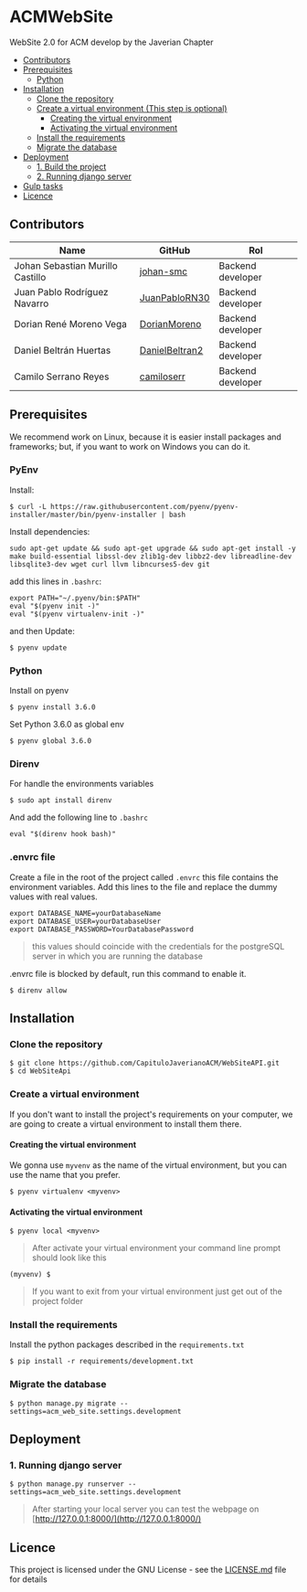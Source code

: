 # ACMWebSite
WebSite 2.0 for ACM develop by the Javerian Chapter

- [Contributors](#contributors)
- [Prerequisites](#prerequisites)
	- [Python](#python)
- [Installation](#installation)
	- [Clone the repository](#clone-the-repository)
	- [Create a virtual environment (This step is optional)](#create-a-virtual-environment-this-step-is-optional)
		- [Creating the virtual environment](#creating-the-virtual-environment)
		- [Activating the virtual environment](#activating-the-virtual-environment)
	- [Install the requirements](#install-the-requirements)
	- [Migrate the database](#migrate-the-database)
- [Deployment](#deployment)
	- [1. Build the project](#1-build-the-project)
	- [2. Running django server](#2-running-django-server)
- [Gulp tasks](#gulp-tasks)
- [Licence](#licence)

## Contributors
| Name                             | GitHub                                             | Rol                |
| -------------------------------- | -------------------------------------------------  | ------------------ |
| Johan Sebastian Murillo Castillo | [johan-smc](https://github.com/johan-smc)          | Backend developer  |
| Juan Pablo Rodríguez Navarro     | [JuanPabloRN30](https://github.com/JuanPabloRN30)  | Backend developer  |
| Dorian René Moreno Vega          | [DorianMoreno](https://github.com/DorianMoreno)    | Backend developer  |
| Daniel Beltrán Huertas           | [DanielBeltran2](https://github.com/DanielBeltran2)| Backend developer  |
| Camilo Serrano Reyes             | [camiloserr](https://github.com/camiloserr)        | Backend developer  |

## Prerequisites

We recommend work on Linux, because it is easier install packages and frameworks; but, if you want to work on Windows you can do it.

### PyEnv

Install:

```shell
$ curl -L https://raw.githubusercontent.com/pyenv/pyenv-installer/master/bin/pyenv-installer | bash
```

Install dependencies:

```shell
sudo apt-get update && sudo apt-get upgrade && sudo apt-get install -y make build-essential libssl-dev zlib1g-dev libbz2-dev libreadline-dev libsqlite3-dev wget curl llvm libncurses5-dev git
```

add this lines in `.bashrc`:

```
export PATH="~/.pyenv/bin:$PATH"
eval "$(pyenv init -)"
eval "$(pyenv virtualenv-init -)"
```

and then Update:

```
$ pyenv update
```

### Python

Install on pyenv

```shell
$ pyenv install 3.6.0
```

Set Python 3.6.0 as global env

```shell
$ pyenv global 3.6.0
```

### Direnv

For handle the environments variables

```shell
$ sudo apt install direnv
```

And add the following line to `.bashrc`

```
eval "$(direnv hook bash)"
```

### .envrc file

Create a file in the root of the project called `.envrc` this file contains the environment variables.
Add this lines to the file and replace the dummy values with real values.

```
export DATABASE_NAME=yourDatabaseName
export DATABASE_USER=yourDatabaseUser
export DATABASE_PASSWORD=YourDatabasePassword
```

> this values should coincide with the credentials for the postgreSQL server in which you are running the database

.envrc file is blocked by default, run this command to enable it.

```shell
$ direnv allow
```


## Installation
### Clone the repository

```shell
$ git clone https://github.com/CapituloJaverianoACM/WebSiteAPI.git
$ cd WebSiteApi 
```

### Create a virtual environment

If you don't want to install the project's requirements on your computer, we are going to create a virtual environment to install them there.

#### Creating the virtual environment

We gonna use `myvenv` as the name of the virtual environment, but you can use the name that you prefer.

```shell
$ pyenv virtualenv <myvenv>
```

#### Activating the virtual environment

```shell
$ pyenv local <myvenv>
```

> After activate your virtual environment your command line prompt should look like this

```shell
(myvenv) $
```

> If you want to exit from your virtual environment just get out of the project folder

### Install the requirements

Install the python packages described in the `requirements.txt`

```shell
$ pip install -r requirements/development.txt
```

### Migrate the database

```shell
$ python manage.py migrate --settings=acm_web_site.settings.development
```

## Deployment

### 1. Running django server

```shell
$ python manage.py runserver --settings=acm_web_site.settings.development
```

> After starting your local server you can test the webpage on [http://127.0.0.1:8000/](http://127.0.0.1:8000/)


## Licence
This project is licensed under the GNU License - see the [LICENSE.md](https://github.com/CapituloJaverianoACM/ACMWebSite/blob/master/LICENSE) file for details
